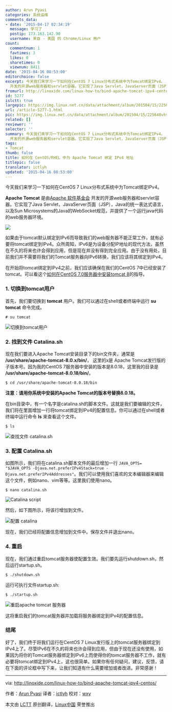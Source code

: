 ```yaml
---
author: Arun Pyasi
categories: 系统运维
comments_data:
- date: '2015-04-17 02:34:19'
  message: 学习了
  postip: 173.163.142.90
  username: 来自 - 美国 的 Chrome/Linux 用户
count:
  commentnum: 1
  favtimes: 3
  likes: 0
  sharetimes: 0
  viewnum: 8411
date: '2015-04-16 08:53:00'
editorchoice: false
excerpt: 今天我们来学习一下如何在CentOS 7 Linux分布式系统中为Tomcat绑定IPv4。 Apache Tomcat 是由Apache 软件基金会
  开发的开源web服务器和servlet容器。它实现了Java Servlet，JavaServer页面（JSP），Java的统一表达式语言，以及Sun Microsystems的Java的WebSocket规范，并提供了一个运行java代码的web服务器环境。  如果由于tomcat默认绑定到IPv6而导致我们的web服务器不能正常工作，就有必要将tomcat绑定到IPv4。众所周知，IPv6是为设备分配IP地址的现代方法，虽然在不久的将来也许会得到应用，但是现在并没有得到完全应用。由于没有用处
fromurl: http://linoxide.com/linux-how-to/bind-apache-tomcat-ipv4-centos/
id: 5277
islctt: true
largepic: https://img.linux.net.cn/data/attachment/album/201504/15/225640vhs29ms614zz9y45.jpg
url: /article-5277-1.html
pic: https://img.linux.net.cn/data/attachment/album/201504/15/225640vhs29ms614zz9y45.jpg.thumb.jpg
related: []
reviewer: ''
selector: ''
summary: 今天我们来学习一下如何在CentOS 7 Linux分布式系统中为Tomcat绑定IPv4。 Apache Tomcat 是由Apache 软件基金会
  开发的开源web服务器和servlet容器。它实现了Java Servlet，JavaServer页面（JSP），Java的统一表达式语言，以及Sun Microsystems的Java的WebSocket规范，并提供了一个运行java代码的web服务器环境。  如果由于tomcat默认绑定到IPv6而导致我们的web服务器不能正常工作，就有必要将tomcat绑定到IPv4。众所周知，IPv6是为设备分配IP地址的现代方法，虽然在不久的将来也许会得到应用，但是现在并没有得到完全应用。由于没有用处
tags:
- Tomcat
thumb: false
title: 如何在 CentOS/RHEL 中为 Apache Tomcat 绑定 IPv4 地址
titlepic: false
translator: ictlyh
updated: '2015-04-16 08:53:00'
---
```


今天我们来学习一下如何在CentOS 7 Linux分布式系统中为Tomcat绑定IPv4。


**Apache Tomcat** 是由[Apache 软件基金会](http://www.apache.org/) 开发的开源web服务器和servlet容器。它实现了Java Servlet，JavaServer页面（JSP），Java的统一表达式语言，以及Sun Microsystems的Java的WebSocket规范，并提供了一个运行java代码的web服务器环境。


![](/data/attachment/album/201504/15/225640vhs29ms614zz9y45.jpg)


如果由于tomcat默认绑定到IPv6而导致我们的web服务器不能正常工作，就有必要将tomcat绑定到IPv4。众所周知，IPv6是为设备分配IP地址的现代方法，虽然在不久的将来也许会得到应用，但是现在并没有得到完全应用。由于没有用处，目前我们并不需要将我们的Tomcat服务器向IPv6转换，我们应该将其绑定到IPv4。


在开始将tomcat绑定到IPv4之前，我们应该确保在我们的CentOS 7中已经安装了tomcat。可以看这个[如何在CentOS 7.0服务器中安装tomcat 8](http://linoxide.com/linux-how-to/install-tomcat-8-centos-7/)的指导。


### 1. 切换到tomcat用户


首先，我们要切换到 **tomcat** 用户。我们可以通过在shell或者终端中运行 **su tomcat** 命令完成。



```
# su tomcat

```

![切换到tomcat用户](/data/attachment/album/201504/15/225647r2zooz137z186iw8.png)


### 2. 找到文件 Catalina.sh


现在我们要进入Apache Tomcat安装目录下的bin文件夹，通常是 **/usr/share/apache-tomcat-8.0.x/bin/**， 这里的x是 Apache Tomcat发行版的子版本号。因为我的CentOS 7服务器中安装的版本是8.0.18，这里我的目录是 **/usr/share/apache-tomcat-8.0.18/bin/**。



```
$ cd /usr/share/apache-tomcat-8.0.18/bin

```

**注意：请用你系统中安装的Apache Tomcat的版本号替换8.0.18。**


在bin目录中，有一个名字是catalina.sh的脚本文件。这就是我们要编辑的文件，我们将在里面增加一行将tomcat绑定到IPv4的配置信息。你可以通过在shell或者终端中运行命令 **ls** 来查看这个文件。



```
$ ls

```

![查找文件 catalina.sh](/data/attachment/album/201504/15/225649fugq0f28005zu0u8.png)


### 3. 配置 Catalina.sh


如图所示，我们将在catalina.sh脚本文件的最后增加一行 `JAVA_OPTS= "$JAVA_OPTS -Djava.net.preferIPv4Stack=true -Djava.net.preferIPv4Addresses"`。我们可以使用我们喜欢的文本编辑器来编辑这个文件，例如nano、vim等等。这里我们使用nano。



```
$ nano catalina.sh

```

![Catalina script](/data/attachment/album/201504/15/225652cyzgfyf54jyd2joj.png)


然后，如下图所示，将该行增加到文件。


![配置 catalina](/data/attachment/album/201504/15/225655qnnjnq8xg22zj01t.png)


现在，我们已经将配置信息增加到文件中。保存文件并退出nano。


### 4. 重启


现在，我们通过重启tomcat服务器使配置生效。我们要先运行shutdown.sh，然后运行startup.sh。



```
$ ./shutdown.sh

```

运行可执行文件startup.sh:



```
$ ./startup.sh

```

![重启apache tomcat 服务器](/data/attachment/album/201504/15/225657pdvxxhjoorz27xi7.png)


这将重启我们的tomcat服务器并加载将服务器绑定到IPv4的配置信息。


### 结尾


好了，我们终于将我们运行在CentOS 7 Linux发行版上的tomcat服务器绑定到IPv4上了。尽管IPv6在不久的将来也许会得到应用，但由于现在还没有使用，如果因为将你的Tomcat服务器绑定到IPv6上而使得你的tomcat服务器不工作，就有必要将tomcat绑定到IPv4上，这也很简单。如果你有任何疑问，建议，反馈，请在下面的评论框中写下来，让我们知道有什么需要增加或者改进。非常感谢！




---


via: <http://linoxide.com/linux-how-to/bind-apache-tomcat-ipv4-centos/>


作者：[Arun Pyasi](http://linoxide.com/author/arunp/) 译者：[ictlyh](https://github.com/ictlyh) 校对：[wxy](https://github.com/wxy)


本文由 [LCTT](https://github.com/LCTT/TranslateProject) 原创翻译，[Linux中国](http://linux.cn/) 荣誉推出